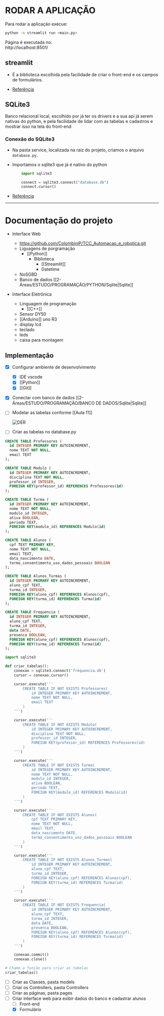 # RODAR A APLICAÇÃO

Para rodar a aplicação execue:

```bash
python -m streamlit run <main.py>
```

Página é executada no:  
http://localhost:8501/

## streamlit

- É a biblioteca escolhida pela facilidade de criar o front-end e os campos de formulários.

- [Referência](https://docs.streamlit.io/)

## SQLite3

Banco relacional local, escolhido por já ter os drivers e a sua api já serem nativas do python, e pela facilidade de lidar com as tabelas e cadastros e mostrar isso na tela do front-end

### Conexão do SQLite3

- Na pasta service, localizada na raiz do projeto, criamos o arquivo `database.py`.

- Importamos o sqlite3 que já é nativo do python
    ```py
        import sqlite3

        connect = sqlite3.connect("database.db")
        connect.cursor()  
    ```

- [Referência](https://docs.python.org/pt-br/3.13/library/sqlite3.html)

---

# Documentação do projeto

- Interface Web
	- https://github.com/ColombiniP/TCC_Automacao_e_robotica.git
	- Liguagens de porgramação 
		- [[Python]]
			- Biblioteca 
				- [[Streamlit]]
				- Datetime
	- NoSGBD
	- Banco de dados [[2- Áreas/ESTUDO/PROGRAMAÇÃO/PYTHON/Sqlite|Sqlite]]
	
- Interface Eletrônica
	- Linguagem de programação
		- [[C++]]
	- Sensor DY50
	- [[Arduino]] uno R3
	- display lcd
	- teclado
	- leds
	- caixa para montagem


## Implementação 

- [x] Configurar ambiente de desenvolvimento
	- [x] IDE vscode
	- [x] [[Python]]
	- [x] [[Git]]
- [x] Conectar com banco de dados [[2- Áreas/ESTUDO/PROGRAMAÇÃO/BANCO DE DADOS/Sqlite|Sqlite]] 
- [ ] Modelar as tabelas conforme [[Aula 11]] 
     
    ![DER](images/Diario_Eletronico2.jpeg.jpg)


- [ ] Criar as tabelas no database.py


```SQL
CREATE TABLE Professores (
  id INTEGER PRIMARY KEY AUTOINCREMENT,
  nome TEXT NOT NULL,
  email TEXT
);

CREATE TABLE Modulo (
  id INTEGER PRIMARY KEY AUTOINCREMENT,
  disciplina TEXT NOT NULL,
  professor_id INTEGER,
  FOREIGN KEY(professor_id) REFERENCES Professores(id)
);

CREATE TABLE Turma (
  id INTEGER PRIMARY KEY AUTOINCREMENT,
  nome TEXT NOT NULL,
  modulo_id INTEGER,
  ativa BOOLEAN,
  periodo TEXT,
  FOREIGN KEY(modulo_id) REFERENCES Modulo(id)
);

CREATE TABLE Alunos (
  cpf TEXT PRIMARY KEY,
  nome TEXT NOT NULL,
  email TEXT,
  data_nascimento DATE,
  termo_consentimento_uso_dados_pessoais BOOLEAN
);

CREATE TABLE Alunos_Turmas (
  id INTEGER PRIMARY KEY AUTOINCREMENT,
  aluno_cpf TEXT,
  turma_id INTEGER,
  FOREIGN KEY(aluno_cpf) REFERENCES Alunos(cpf),
  FOREIGN KEY(turma_id) REFERENCES Turma(id)
);

CREATE TABLE Frequencia (
  id INTEGER PRIMARY KEY AUTOINCREMENT,
  aluno_cpf TEXT,
  turma_id INTEGER,
  data DATE,
  presenca BOOLEAN,
  FOREIGN KEY(aluno_cpf) REFERENCES Alunos(cpf),
  FOREIGN KEY(turma_id) REFERENCES Turma(id)
);

```

```py
import sqlite3

def criar_tabelas():
    conexao = sqlite3.connect('frequencia.db')
    cursor = conexao.cursor()

    cursor.execute('''
        CREATE TABLE IF NOT EXISTS Professores(
            id INTEGER PRIMARY KEY AUTOINCREMENT,
            nome TEXT NOT NULL,
            email TEXT
        )
    ''')

    cursor.execute('''
        CREATE TABLE IF NOT EXISTS Modulo(
            id INTEGER PRIMARY KEY AUTOINCREMENT,
            disciplina TEXT NOT NULL,
            professor_id INTEGER,
            FOREIGN KEY(professor_id) REFERENCES Professores(id)
        )
    ''')

    cursor.execute('''
        CREATE TABLE IF NOT EXISTS Turma(
            id INTEGER PRIMARY KEY AUTOINCREMENT,
            nome TEXT NOT NULL,
            modulo_id INTEGER,
            ativa BOOLEAN,
            periodo TEXT,
            FOREIGN KEY(modulo_id) REFERENCES Modulo(id)
        )
    ''')

    cursor.execute('''
        CREATE TABLE IF NOT EXISTS Alunos(
            cpf TEXT PRIMARY KEY,
            nome TEXT NOT NULL,
            email TEXT,
            data_nascimento DATE,
            termo_consentimento_uso_dados_pessoais BOOLEAN
        )
    ''')

    cursor.execute('''
        CREATE TABLE IF NOT EXISTS Alunos_Turmas(
            id INTEGER PRIMARY KEY AUTOINCREMENT,
            aluno_cpf TEXT,
            turma_id INTEGER,
            FOREIGN KEY(aluno_cpf) REFERENCES Alunos(cpf),
            FOREIGN KEY(turma_id) REFERENCES Turma(id)
        )
    ''')

    cursor.execute('''
        CREATE TABLE IF NOT EXISTS Frequencia(
            id INTEGER PRIMARY KEY AUTOINCREMENT,
            aluno_cpf TEXT,
            turma_id INTEGER,
            data DATE,
            presenca BOOLEAN,
            FOREIGN KEY(aluno_cpf) REFERENCES Alunos(cpf),
            FOREIGN KEY(turma_id) REFERENCES Turma(id)
        )
    ''')

    conexao.commit()
    conexao.close()

# Chame a função para criar as tabelas
criar_tabelas()

```


- [ ] Criar as Classes, pasta models
- [ ] Criar os Controllers, pasta Controllers
- [ ] Criar as páginas, pasta pages
- [ ] Criar interface web para exibir dados do banco e cadastrar alunos
	- [ ] Front-end
	- [x] Formulário
